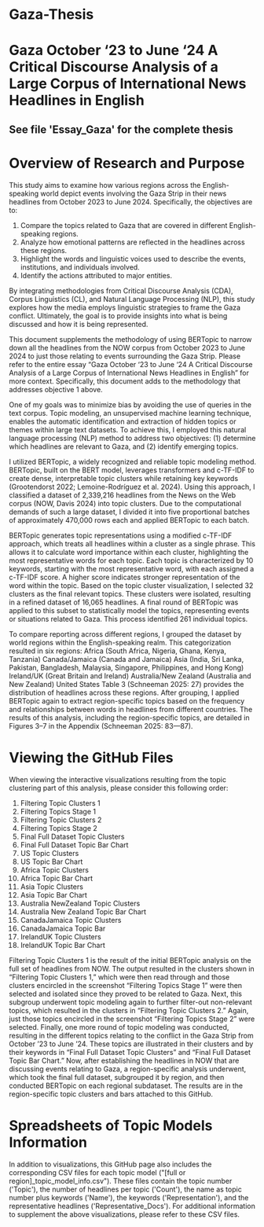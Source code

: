 # Gaza-Thesis
# Gaza October ‘23 to June ‘24 A Critical Discourse Analysis of a Large Corpus of International News Headlines in English

## See file 'Essay_Gaza' for the complete thesis

# Overview of Research and Purpose

This study aims to examine how various regions across the English-speaking world depict events involving the Gaza Strip in their news headlines from October 2023 to June 2024. Specifically, the objectives are to:
1.	Compare the topics related to Gaza that are covered in different English-speaking regions.
2.	Analyze how emotional patterns are reflected in the headlines across these regions.
3.	Highlight the words and linguistic voices used to describe the events, institutions, and individuals involved.
4.	Identify the actions attributed to major entities.

By integrating methodologies from Critical Discourse Analysis (CDA), Corpus Linguistics (CL), and Natural Language Processing (NLP), this study explores how the media employs linguistic strategies to frame the Gaza conflict. Ultimately, the goal is to provide insights into what is being discussed and how it is being represented.

This document supplements the methodology of using BERTopic to narrow down all the headlines from the NOW corpus from October 2023 to June 2024 to just those relating to events surrounding the Gaza Strip. Please refer to the entire essay “Gaza October ‘23 to June ‘24 A Critical Discourse Analysis of a Large Corpus of International News Headlines in English” for more context. Specifically, this document adds to the methodology that addresses objective 1 above. 

One of my goals was to minimize bias by avoiding the use of queries in the text corpus. Topic modeling, an unsupervised machine learning technique, enables the automatic identification and extraction of hidden topics or themes within large text datasets. To achieve this, I employed this natural language processing (NLP) method to address two objectives: (1) determine which headlines are relevant to Gaza, and (2) identify emerging topics.

I utilized BERTopic, a widely recognized and reliable topic modeling method. BERTopic, built on the BERT model, leverages transformers and c-TF-IDF to create dense, interpretable topic clusters while retaining key keywords (Grootendorst 2022; Lemoine-Rodríguez et al. 2024). Using this approach, I classified a dataset of 2,339,216 headlines from the News on the Web corpus (NOW, Davis 2024) into topic clusters. Due to the computational demands of such a large dataset, I divided it into five proportional batches of approximately 470,000 rows each and applied BERTopic to each batch.

BERTopic generates topic representations using a modified c-TF-IDF approach, which treats all headlines within a cluster as a single phrase. This allows it to calculate word importance within each cluster, highlighting the most representative words for each topic. Each topic is characterized by 10 keywords, starting with the most representative word, with each assigned a c-TF-IDF score. A higher score indicates stronger representation of the word within the topic.
Based on the topic cluster visualization, I selected 32 clusters as the final relevant topics. These clusters were isolated, resulting in a refined dataset of 16,065 headlines. A final round of BERTopic was applied to this subset to statistically model the topics, representing events or situations related to Gaza. This process identified 261 individual topics.

To compare reporting across different regions, I grouped the dataset by world regions within the English-speaking realm. This categorization resulted in six regions:
  Africa (South Africa, Nigeria, Ghana, Kenya, Tanzania)
  Canada/Jamaica (Canada and Jamaica)
  Asia (India, Sri Lanka, Pakistan, Bangladesh, Malaysia, Singapore, Philippines, and Hong Kong)
  Ireland/UK (Great Britain and Ireland)
  Australia/New Zealand (Australia and New Zealand)
  United States
Table 3 (Schneeman 2025: 27) provides the distribution of headlines across these regions. After grouping, I applied BERTopic again to extract region-specific topics based on the frequency and relationships between words in headlines from different countries. The results of this analysis, including the region-specific topics, are detailed in Figures 3–7 in the Appendix (Schneeman 2025: 83—87).

# Viewing the GitHub Files

When viewing the interactive visualizations resulting from the topic clustering part of this analysis, please consider this following order: 
1.	Filtering Topic Clusters 1 
2.	Filtering Topics Stage 1
3.	Filtering Topic Clusters 2
4.	Filtering Topics Stage 2
5.	Final Full Dataset Topic Clusters
6.	Final Full Dataset Topic Bar Chart
7.	US Topic Clusters
8.	US Topic Bar Chart
9.	Africa Topic Clusters
10.	 Africa Topic Bar Chart
11.	 Asia Topic Clusters
12.	 Asia Topic Bar Chart
13.	 Australia NewZealand Topic Clusters
14.	 Australia New Zealand Topic Bar Chart
15.	 CanadaJamaica Topic Clusters
16.	CanadaJamaica Topic Bar
17.	 IrelandUK Topic Clusters
18.	 IrelandUK Topic Bar Chart

Filtering Topic Clusters 1 is the result of the initial BERTopic analysis on the full set of headlines from NOW. The output resulted in the clusters shown in “Filtering Topic Clusters 1,” which were then read through and those clusters encircled in the screenshot “Filtering Topics Stage 1” were then selected and isolated since they proved to be related to Gaza. Next, this subgroup underwent topic modeling again to further filter-out non-relevant topics, which resulted in the clusters in “Filtering Topic Clusters 2.” Again, just those topics encircled in the screenshot “Filtering Topics Stage 2” were selected. Finally, one more round of topic modeling was conducted, resulting in the different topics relating to the conflict in the Gaza Strip from October ’23 to June ’24. These topics are illustrated in their clusters and by their keywords in “Final Full Dataset Topic Clusters” and “Final Full Dataset Topic Bar Chart.” Now, after establishing the headlines in NOW that are discussing events relating to Gaza, a region-specific analysis underwent, which took the final full dataset, subgrouped it by region, and then conducted BERTopic on each regional subdataset. The results are in the region-specific topic clusters and bars attached to this GitHub. 

# Spreadsheets of Topic Models Information 

In addition to visualizations, this GitHub page also includes the corresponding CSV files for each topic model ("[full or region]_topic_model_info.csv"). These files contain the topic number ('Topic'), the number of headlines per topic ('Count'), the name as topic number plus keywords ('Name'), the keywords ('Representation'), and the representative headlines ('Representative_Docs'). For additional information to supplement the above visualizations, please refer to these CSV files.
